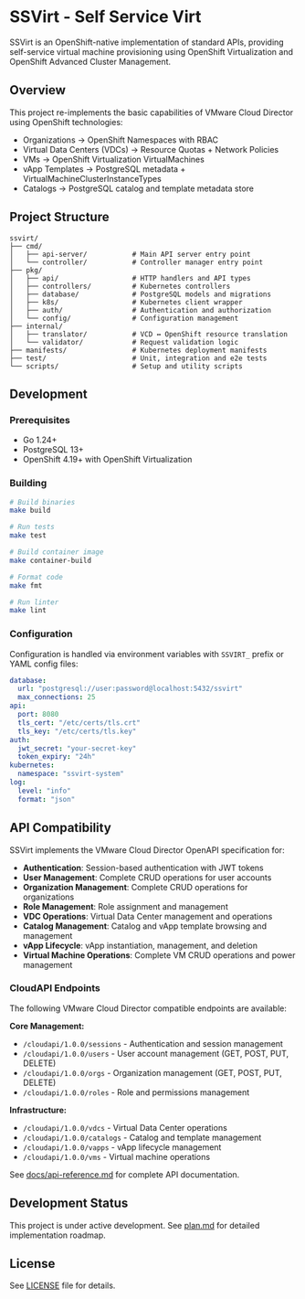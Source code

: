 # SSVirt - Self Service Virt

SSVirt is an OpenShift-native implementation of standard APIs, providing self-service virtual machine provisioning using OpenShift Virtualization and OpenShift Advanced Cluster Management.

## Overview

This project re-implements the basic capabilities of VMware Cloud Director using OpenShift technologies:
- Organizations → OpenShift Namespaces with RBAC
- Virtual Data Centers (VDCs) → Resource Quotas + Network Policies  
- VMs → OpenShift Virtualization VirtualMachines
- vApp Templates → PostgreSQL metadata + VirtualMachineClusterInstanceTypes
- Catalogs → PostgreSQL catalog and template metadata store

## Project Structure

```
ssvirt/
├── cmd/
│   ├── api-server/           # Main API server entry point
│   └── controller/           # Controller manager entry point
├── pkg/
│   ├── api/                  # HTTP handlers and API types
│   ├── controllers/          # Kubernetes controllers
│   ├── database/             # PostgreSQL models and migrations
│   ├── k8s/                  # Kubernetes client wrapper
│   ├── auth/                 # Authentication and authorization
│   └── config/               # Configuration management
├── internal/
│   ├── translator/           # VCD ↔ OpenShift resource translation
│   └── validator/            # Request validation logic
├── manifests/                # Kubernetes deployment manifests
├── test/                     # Unit, integration and e2e tests
└── scripts/                  # Setup and utility scripts
```

## Development

### Prerequisites

- Go 1.24+
- PostgreSQL 13+
- OpenShift 4.19+ with OpenShift Virtualization

### Building

```bash
# Build binaries
make build

# Run tests
make test

# Build container image
make container-build

# Format code
make fmt

# Run linter
make lint
```

### Configuration

Configuration is handled via environment variables with `SSVIRT_` prefix or YAML config files:

```yaml
database:
  url: "postgresql://user:password@localhost:5432/ssvirt"
  max_connections: 25
api:
  port: 8080
  tls_cert: "/etc/certs/tls.crt"
  tls_key: "/etc/certs/tls.key"
auth:
  jwt_secret: "your-secret-key"
  token_expiry: "24h"
kubernetes:
  namespace: "ssvirt-system"
log:
  level: "info"
  format: "json"
```

## API Compatibility

SSVirt implements the VMware Cloud Director OpenAPI specification for:
- **Authentication**: Session-based authentication with JWT tokens
- **User Management**: Complete CRUD operations for user accounts
- **Organization Management**: Complete CRUD operations for organizations
- **Role Management**: Role assignment and management
- **VDC Operations**: Virtual Data Center management and operations
- **Catalog Management**: Catalog and vApp template browsing and management
- **vApp Lifecycle**: vApp instantiation, management, and deletion
- **Virtual Machine Operations**: Complete VM CRUD operations and power management

### CloudAPI Endpoints

The following VMware Cloud Director compatible endpoints are available:

**Core Management:**
- `/cloudapi/1.0.0/sessions` - Authentication and session management
- `/cloudapi/1.0.0/users` - User account management (GET, POST, PUT, DELETE)
- `/cloudapi/1.0.0/orgs` - Organization management (GET, POST, PUT, DELETE) 
- `/cloudapi/1.0.0/roles` - Role and permissions management

**Infrastructure:**
- `/cloudapi/1.0.0/vdcs` - Virtual Data Center operations
- `/cloudapi/1.0.0/catalogs` - Catalog and template management
- `/cloudapi/1.0.0/vapps` - vApp lifecycle management
- `/cloudapi/1.0.0/vms` - Virtual machine operations

See [docs/api-reference.md](docs/api-reference.md) for complete API documentation.

## Development Status

This project is under active development. See [plan.md](plan.md) for detailed implementation roadmap.

## License

See [LICENSE](LICENSE) file for details.